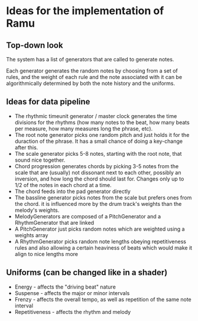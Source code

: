 # Ideas for the implementation of Ramu

## Top-down look

The system has a list of generators that are called to generate notes.

Each generator generates the random notes by choosing from a set of rules, and the weight of each rule and the note associated with it can be algorithmically determined by both the note history and the uniforms.

## Ideas for data pipeline

* The rhythmic timeunit generator / master clock generates the time divisions for the rhythms (how many notes to the beat, how many beats per measure, how many measures long the phrase, etc).
* The root note generator picks one random pitch and just holds it for the duraction of the phrase. It has a small chance of doing a key-change after this.
* The scale generator picks 5-8 notes, starting with the root note, that sound nice together.
* Chord progression generates chords by picking 3-5 notes from the scale that are (usually) not dissonant next to each other, possibly an inversion, and how long the chord should last for. Changes only up to 1/2 of the notes in each chord at a time.
* The chord feeds into the pad generator directly
* The bassline generator picks notes from the scale but prefers ones from the chord. it is influenced more by the drum track's weights than the melody's weights.
* MelodyGenerators are composed of a PitchGenerator and a RhythmGenerator that are linked
* A PitchGenerator just picks random notes which are weighted using a weights array
* A RhythmGenerator picks random note lengths obeying repetitiveness rules and also allowing a certain heaviness of beats which would make it align to nice lengths more

## Uniforms (can be changed like in a shader)

* Energy - affects the "driving beat" nature
* Suspense - affects the major or minor intervals
* Frenzy - affects the overall tempo, as well as repetition of the same note interval
* Repetitiveness - affects the rhythm and melody
